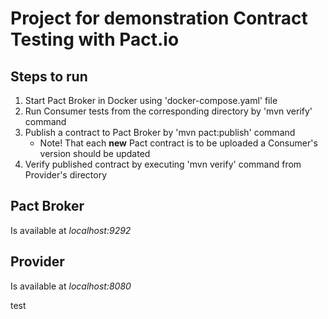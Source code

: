 # Project for demonstration Contract Testing with Pact.io

## Steps to run

1. Start Pact Broker in Docker using 'docker-compose.yaml' file
2. Run Consumer tests from the corresponding directory by 'mvn verify' command
3. Publish a contract to Pact Broker by 'mvn pact:publish' command
    * Note! That each **new** Pact contract is to be uploaded a Consumer's version
        should be updated
4. Verify published contract by executing 'mvn verify' command from Provider's directory

## Pact Broker

Is available at _localhost:9292_

## Provider

Is available at _localhost:8080_

test